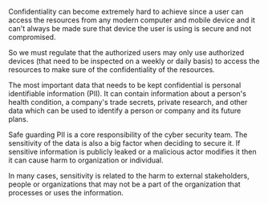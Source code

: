 Confidentiality can become extremely hard to achieve since a user can access the resources from any modern computer and mobile device and it can't always be made sure that device the user is using is secure and not compromised.

So we must regulate that the authorized users may only use authorized devices (that need to be inspected on a weekly or daily basis) to access the resources to make sure of the confidentiality of the resources.

The most important data that needs to be kept confidential is personal identifiable information (PII). It can contain information about a person's health condition, a company's trade secrets, private research, and other data which can be used to identify a person or company and its future plans.

Safe guarding PII is a core responsibility of the cyber security team. The sensitivity of the data is also a big factor when deciding to secure it. If sensitive information is publicly leaked or a malicious actor modifies it then it can cause harm to organization or individual.

In many cases, sensitivity is related to the harm to external stakeholders, people or organizations that may not be a part of the organization that processes or uses the information.